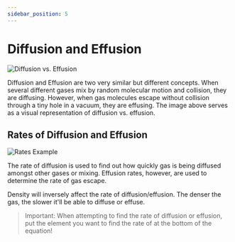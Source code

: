```yaml
---
sidebar_position: 5
---
```


# Diffusion and Effusion

![Diffusion vs. Effusion](/img/chemistry/diffusion-and-effusion.svg)

Diffusion and Effusion are two very similar but different concepts. When several different gases mix by random molecular motion and collision, they are diffusing. However, when gas molecules escape without collision through a tiny hole in a vacuum, they are effusing. The image above serves as a visual representation of diffusion vs. effusion.

## Rates of Diffusion and Effusion

![Rates Example](/img/chemistry/rates-diffusion-effusion.jpg)

The rate of diffusion is used to find out how quickly gas is being diffused amongst other gases or mixing. Effusion rates, however, are used to determine the rate of gas escape.

Density will inversely affect the rate of diffusion/effusion. The denser the gas, the slower it'll be able to diffuse or effuse.

> Important: When attempting to find the rate of diffusion or effusion, put the element you want to find the rate of at the bottom of the equation!